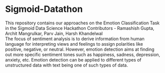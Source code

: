 # Sigmoid-Datathon
This repository contains our approaches on the Emotion Classification Task in the Sigmoid Data Science Hackathon  Contributors - Ramashish Gupta, Archit Mangrulkar, Parv Jain, Harsh Khandelwal  
The focus of sentiment analysis is to derive information from human language for interpreting views and feelings to assign polarities like positive, negative, or neutral. However, emotion detection aims at finding out more specific sentiment tones such as happiness, sadness, depression, anxiety, etc. Emotion detection can be applied to different types of unstructured data with text being one of such types of data.
